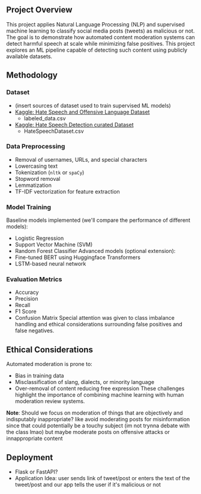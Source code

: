 ## Project Overview
This project applies Natural Language Processing (NLP) and supervised machine learning to classify social media posts (tweets) as malicious or not. The goal is to demonstrate how automated content moderation systems can detect harmful speech at scale while minimizing false positives. This project explores an ML pipeline capable of detecting such content using publicly available datasets.

## Methodology
### Dataset
- (insert sources of dataset used to train supervised ML models)
- [Kaggle: Hate Speech and Offensive Language Dataset](https://www.kaggle.com/datasets/mrmorj/hate-speech-and-offensive-language-dataset)
    - labeled_data.csv
- [Kaggle: Hate Speech Detection curated Dataset](https://www.kaggle.com/datasets/waalbannyantudre/hate-speech-detection-curated-dataset/data)
    - HateSpeechDataset.csv
### Data Preprocessing
- Removal of usernames, URLs, and special characters
- Lowercasing text
- Tokenization (`nltk` or `spaCy`)
- Stopword removal
- Lemmatization
- TF-IDF vectorization for feature extraction
### Model Training
Baseline models implemented (we'll compare the performance of different models):
- Logistic Regression
- Support Vector Machine (SVM)
- Random Forest Classifier
Advanced models (optional extension):
- Fine-tuned BERT using Huggingface Transformers
- LSTM-based neural network
### Evaluation Metrics
- Accuracy
- Precision
- Recall
- F1 Score
- Confusion Matrix
Special attention was given to class imbalance handling and ethical considerations surrounding false positives and false negatives.

## Ethical Considerations
Automated moderation is prone to:
- Bias in training data
- Misclassification of slang, dialects, or minority language
- Over-removal of content reducing free expression
These challenges highlight the importance of combining machine learning with human moderation review systems.

**Note**: Should we focus on moderation of things that are objectively and indisputably inappropriate? like avoid moderating posts for misinformation since that could potentially be a touchy subject (im not trynna debate with the class lmao) but maybe moderate posts on offensive attacks or innappropriate content

## Deployment
- Flask or FastAPI?
- Application Idea: user sends link of tweet/post or enters the text of the tweet/post and our app tells the user if it's malicious or not
